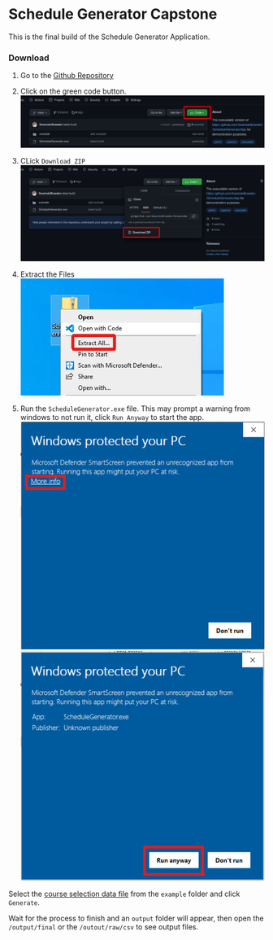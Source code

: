 # Schedule Generator Capstone

This is the final build of the Schedule Generator Application.

### Download

1. Go to the [Github Repository](https://github.com/SowinskiBraeden/ScheduleGeneratorEXE)

2. Click on the green code button.
![code](/example_images/code.png)

3. CLick ` Download ZIP `
![download](/example_images/download.png)

4. Extract the Files
![extract](/example_images/extract.png)

5. Run the ` ScheduleGenerator.exe ` file. This may prompt a warning from windows to not run it, click ` Run Anyway ` to start the app.
![more](/example_images/more-info.png)
![run](/example_images/run.png)

Select the [course selection data file](/example/course_selection_data_example.csv) from the ` example ` folder and click ` Generate `.

Wait for the process to finish and an ` output ` folder will appear, then open the ` /output/final ` or the ` /outout/raw/csv ` to see output files.
